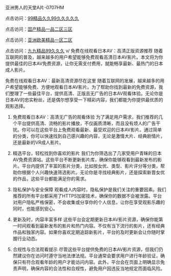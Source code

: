 亚洲男人的天堂A片-0707HM

点击访问：<a href="https://gsd-agv.pages.dev/">99精品久久99久久久久久</a>

点击访问：<a href="https://rtj-3zo.pages.dev/">囯产精品一品二区三区</a>

点击访问：<a href="https://fdhf-454.pages.dev/">亚洲欧美精品一区二区</a>

点击访问：<a href="https://gfd-5xg.pages.dev/">九九精品99久久久</a>
v/
免费在线观看日本AV：高清正版资源推荐
随着互联网的普及，越来越多的用户希望能够免费观看高清日本AV影片。本文将为你提供最佳的日本AV免费资源，让你无需支付费用，就能畅享最新、最热门的日本成人影片。

免费在线观看日本AV：最新高清资源尽在这里
随着互联网的发展，越来越多的用户希望能够免费、方便地观看日本AV影片。为了帮助你找到最新的免费资源，我们整理了一些最佳平台，提供高清、正版且无广告的日本AV观看体验。无论你是日本AV的忠实粉丝，还是偶尔想享受一下精彩内容，我们都能为你提供最优质的观影选择。

1. 免费观看日本AV：高清无广告的观看体验
为了满足用户需求，我们推荐的几个平台提供高清、流畅的影片播放，不仅画质清晰，而且没有烦人的广告干扰。你可以在这些平台上免费观看最新、最受欢迎的日本AV影片。通过简单的分类，你可以快速找到自己感兴趣的内容，无论是激情大片、经典剧情片，还是最新的VR成人影片。

2. 精选平台，轻松找到你喜欢的影片
我们为你筛选出了几家受用户青睐的日本AV免费资源站。这些平台不断更新影片库，确保你能够观看到最新发布的影片。平台内提供了丰富的影片分类，比如按女优、类型、影片评分等分类，帮助你根据个人兴趣快速筛选影片。无论你是寻找经典影片，还是探索新晋女优的作品，这些平台都能满足你的需求。

3. 隐私保护与安全保障
观看成人内容时，隐私保护是我们关注的重要因素。我们推荐的所有平台都采用了HTTPS加密技术，确保你的数据不会被泄露。平台对用户隐私严格保密，不会收集或分享你的个人信息，让你在享受观影乐趣的同时，也能感到安心。

4. 更新及时，内容丰富多样
这些平台会定期更新日本AV影片资源，确保你能第一时间观看到最新发布的影片和热门内容。不仅有当下流行的影片，还有经典作品和独家内容。如果你喜欢定期追踪新影片，平台的及时更新会让你随时掌握行业动态。

5. 合规性与合法观看提示
尽管这些平台提供免费的日本AV影片资源，但我们仍然建议你在访问时遵守当地法律法规。平台通常会要求用户进行年龄验证，确保只有符合观看年龄的用户才能访问内容。此外，平台会在页面上明确显示免责声明，确保内容的合法性和合规性，避免用户因违反当地规定而面临风险。



<span style="display:none;">[Canonical link](https://github.com/hjl678/2567 ）</span>
